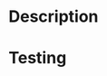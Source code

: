 # Description

<!--

- Summarize your changes and explain the rationale for making them.
- Include any relevant context from Slack, meetings, or other discussions.
- If this change is resolving a specific issue, include a link to the issue (e.g. "closes #1234").
- If applicable, include screenshots and/or videos.
- Note any AI assistance used (i.e. specific IDEs, models, or tools).

-->

# Testing

<!--

- Share how you tested your changes.
- If applicable, make sure you've authored unit and/or integration tests.
- If applicable, provide instructions for a reviewer to test the changes for themselves.
- If applicable, mention any accessibility testing that was done.

Self-reviews with GitHub's review UI are encouraged to point out the following:

- Explanations for code or design decisions that may confuse reviewers.
- Particularly important or core changes.
- Items that may need further discussion.

Thank you for contributing to PrairieLearn!

-->
